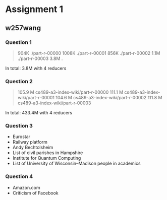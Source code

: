 # Assignment 1

## w257wang

### Question 1

> 904K    ./part-r-00000
> 1008K   ./part-r-00001
> 856K    ./part-r-00002
> 1.1M    ./part-r-00003
> 3.8M    .

In total: 3.8M with 4 reducers

### Question 2
	
> 105.9 M  cs489-a3-index-wiki/part-r-00000
> 111.1 M  cs489-a3-index-wiki/part-r-00001
> 104.6 M  cs489-a3-index-wiki/part-r-00002
> 111.8 M  cs489-a3-index-wiki/part-r-00003

In total: 433.4M with 4 reducers
### Question 3

+ Eurostar
+ Railway platform
+ Andy Bechtolsheim
+ List of civil parishes in Hampshire
+ Institute for Quantum Computing
+ List of University of Wisconsin–Madison people in academics

### Question 4
+ Amazon.com
+ Criticism of Facebook





